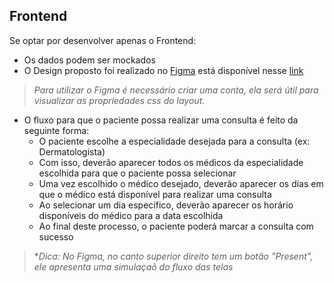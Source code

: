 ## Frontend ## 
Se optar por desenvolver apenas o Frontend:
  - Os dados podem ser mockados
  - O Design proposto foi realizado no [Figma](https://www.figma.com/) está disponível nesse [link](https://www.figma.com/file/kJIvTRUJtKin3PFthaGXnj/Desafio-Full-Stack-Intmed?node-id=0%3A1) 
> _Para utilizar o Figma é necessário criar uma conta, ela será útil para visualizar as propriedades css do layout._
  - O fluxo para que o paciente possa realizar uma consulta é feito da seguinte forma:
    - O paciente escolhe a especialidade desejada para a consulta (ex: Dermatologista)
    - Com isso, deverão aparecer todos os médicos da especialidade escolhida para que o paciente possa selecionar
    - Uma vez escolhido o médico desejado, deverão aparecer os dias em que o médico está disponível para realizar uma consulta
    - Ao selecionar um dia específico, deverão aparecer os horário disponíveis do médico para a data escolhida
    - Ao final deste processo, o paciente poderá marcar a consulta com sucesso
> *_Dica: No Figma, no canto superior direito tem um botão "Present", ele apresenta uma simulaçaõ do fluxo das telas_


